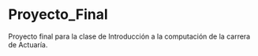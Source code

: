 # Proyecto_Final
Proyecto final para la clase de Introducción a la computación de la carrera de Actuaría.

